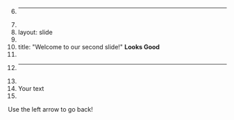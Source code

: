 6.	---
7.	
8.	layout: slide
9.	
10.	title: "Welcome to our second slide!"
__Looks Good__
11.	
12.	---
13.	
14.	Your text
15.	
Use the left arrow to go back!
